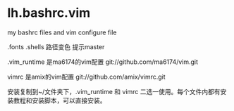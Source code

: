 # lh.bashrc.vim
my bashrc files and vim configure file


.fonts .shells 路径变色 提示master

.vim_runtime 是ma6174的vim配置
git://github.com/ma6174/vim.git

vimrc 是amix的vim配置
git://github.com/amix/vimrc.git


安装复制到~/文件夹下，.vim_runtime 和 vimrc 二选一使用。每个文件内都有安装教程和安装脚本，可以直接安装。
